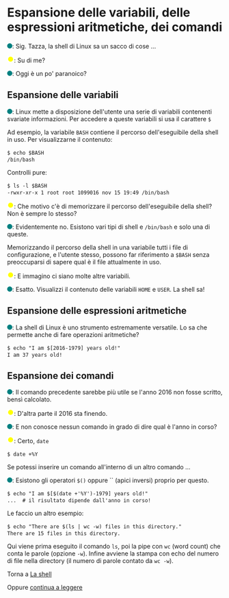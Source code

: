 # Espansione delle variabili, delle espressioni aritmetiche, dei comandi

![](../../images/people/tess.png): Sig. Tazza, la shell di Linux sa
un sacco di cose ...

![](../../images/people/tazza.png): Su di me?

![](../../images/people/tess.png): Oggi è un po' paranoico?

## Espansione delle variabili

![](../../images/people/tess.png): Linux mette a disposizione dell'utente
una serie di variabili contenenti svariate informazioni.
Per accedere a queste variabili si usa il carattere `$`

Ad esempio, la variabile `BASH` contiene il percorso dell'eseguibile
della shell in uso. Per visualizzarne il contenuto:

```
$ echo $BASH
/bin/bash
```

Controlli pure:

```
$ ls -l $BASH
-rwxr-xr-x 1 root root 1099016 nov 15 19:49 /bin/bash
```

![](../../images/people/tazza.png): Che motivo c'è di memorizzare il percorso
dell'eseguibile della shell? Non è sempre lo stesso?

![](../../images/people/tess.png): Evidentemente no. Esistono vari tipi di shell
e `/bin/bash` e solo una di queste.

Memorizzando il percorso della shell in una variabile tutti i file di configurazione,
e l'utente stesso, possono far riferimento a `$BASH` senza preoccuparsi di sapere
qual è il file attualmente in uso.

![](../../images/people/tazza.png): E immagino ci siano molte altre variabili.

![](../../images/people/tess.png): Esatto. Visualizzi il contenuto delle variabili
`HOME` e `USER`. La shell sa!

## Espansione delle espressioni aritmetiche

![](../../images/people/tess.png): La shell di Linux è uno strumento estremamente
versatile. Lo sa che permette anche di fare operazioni aritmetiche?

```
$ echo "I am $[2016-1979] years old!"
I am 37 years old!
```

## Espansione dei comandi

![](../../images/people/tess.png): Il comando precedente sarebbe più utile
se l'anno 2016 non fosse scritto, bensì calcolato.

![](../../images/people/tazza.png): D'altra parte il 2016 sta finendo.

![](../../images/people/tess.png): E non conosce nessun comando in grado
di dire qual è l'anno in corso?

![](../../images/people/tazza.png): Certo, `date`

```
$ date +%Y
```

Se potessi inserire un comando all'interno di un altro comando ...

![](../../images/people/tess.png): Esistono gli operatori `$()` oppure `` (apici inversi)
proprio per questo.

```
$ echo "I am $[$(date +'%Y')-1979] years old!"
...  # il risultato dipende dall'anno in corso!
```

Le faccio un altro esempio:

```
$ echo "There are $(ls | wc -w) files in this directory."
There are 15 files in this directory.
```

Qui viene prima eseguito il comando `ls`,
poi la pipe con `wc` (word count) che conta le parole (opzione `-w`).
Infine avviene la stampa con echo del numero di file nella directory
(il numero di parole contato da `wc -w`).

Torna a [La shell](../summary.md)

Oppure [continua a leggere](alias.md)
